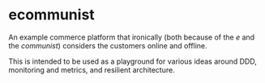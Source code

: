# ecommunist

An example commerce platform that ironically (both because of the *e* and the *communist*) considers the customers online and offline.

This is intended to be used as a playground for various ideas around DDD, monitoring and metrics, and resilient architecture.

